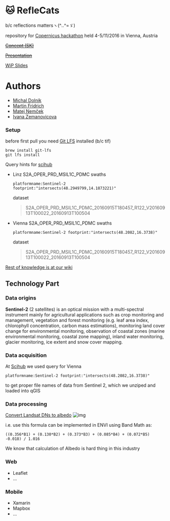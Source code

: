 # :cat: RefleCats
b/c reflections mattersヽ(^‥^=ゞ)

repository for [Copernicus hackathon](https://copernicus.devpost.com/) held 4-5/11/2016 in Vienna, Austria

~~[Concept (SK)](https://github.com/yangwao/reflecats/wiki/Concept)~~

~~[Presentation](https://github.com/yangwao/reflecats/wiki/Presentation)~~

[WiP Slides](https://docs.google.com/presentation/d/1gWlafWr-8P-XJ8l-uPosRH6BUAOHmzXHQWjVJZvrqLA/edit?usp=sharing)

# Authors

* [Michal Dolnik](https://github.com/michaelknave)
* [Martin Fridrich](https://github.com/martinfridrich)
* [Matej Nemček](https://github.com/yangwao)
* [Ivana Zemanovicova](https://github.com/Ivkaa)

### Setup
before first pull you need [Git LFS](https://git-lfs.github.com/) installed (b/c tif)
```
brew install git-lfs
git lfs install
```
Query hints for [scihub](https://scihub.copernicus.eu/dhus/)
* Linz S2A_OPER_PRD_MSIL1C_PDMC swaths
  ```
  platformname:Sentinel-2 footprint:"intersects(48.2949799,14.1873221)"
  ```
  dataset
  >  S2A_OPER_PRD_MSIL1C_PDMC_20160915T180457_R122_V20160913T100022_20160913T100504

* Vienna S2A_OPER_PRD_MSIL1C_PDMC swaths
  ```
  platformname:Sentinel-2 footprint:"intersects(48.2082,16.3738)"
  ```
  dataset
  > S2A_OPER_PRD_MSIL1C_PDMC_20160915T180457_R122_V20160913T100022_20160913T100504

[Rest of knowledge is at our wiki](https://github.com/yangwao/reflecats/wiki/RefleCats)

## Technology Part
### Data origins

**Sentinel-2** (2 satellites) is an optical mission with a multi-spectral instrument mainly for agricultural applications such as crop monitoring and management, vegetation and forest monitoring (e.g. leaf area index, chlorophyll concentration, carbon mass estimations), monitoring land cover change for environmental monitoring, observation of coastal zones (marine environmental monitoring, coastal zone mapping), inland water monitoring, glacier monitoring, ice extent and snow cover mapping.

### Data acquisition

At [Scihub](https://scihub.copernicus.eu/dhus/) we used query for Vienna
```
platformname:Sentinel-2 footprint:"intersects(48.2082,16.3738)"
```

to get proper file names of data from Sentinel 2, which we unziped and loaded into qGIS

### Data processing

[Convert Landsat DNs to albedo](http://yceo.yale.edu/how-convert-landsat-dns-albedo)
![img](http://yceo.yale.edu/sites/default/files/images/AlbedoForm.PNG)

i.e. use this formula can be implemented in ENVI using Band Math as:
```
((0.356*B1) + (0.130*B2) + (0.373*B3) + (0.085*B4) + (0.072*B5) -0.018) / 1.016
```

We know that calculation of Albedo is hard thing in this industry

### Web

* Leaflet
* …

### Mobile

* Xamarin
* Mapbox
* …
